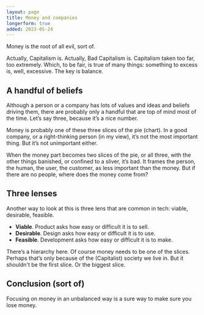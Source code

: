 ```yaml
---
layout: page
title: Money and companies
longerform: true
added: 2023-05-24
---
```


Money is the root of all evil, sort of.

Actually, Capitalism is.
Actually, Bad Capitalism is.
Capitalism taken too far, too extremely.
Which, to be fair, is true of many things: something to excess is, well, excessive. The key is balance.

## A handful of beliefs

Although a person or a company has lots of values and ideas and beliefs driving them, there are probably only a handful that are top of mind most of the time. Let’s say three, because it’s a nice number.

Money is probably one of these three slices of the pie (chart). In a good company, or a right-thinking person (in my view), it’s not the most important thing. But it’s not unimportant either.

When the money part becomes two slices of the pie, or all three, with the other things banished, or confined to a sliver, it’s bad. It frames the person, the human, the user, the customer, as less important than the money. But if there are no people, where does the money come from?

## Three lenses

Another way to look at this is three lens that are common in tech: viable, desirable, feasible.

- **Viable**. Product asks how easy or difficult it is to sell.
- **Desirable**. Design asks how easy or difficult it is to use.
- **Feasible**. Development asks how easy or difficult it is to make.

There’s a hierarchy here. Of course money needs to be one of the slices. Perhaps that’s only because of the (Capitalist) society we live in. But it shouldn't be the first slice. Or the biggest slice.

## Conclusion (sort of)

Focusing on money in an unbalanced way is a sure way to make sure you lose money.
